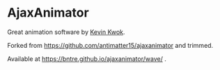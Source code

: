 # AjaxAnimator
Great animation software by [Kevin Kwok](https://antimatter15.com/project/ajax-animator/).

Forked from https://github.com/antimatter15/ajaxanimator and trimmed.

Available at https://bntre.github.io/ajaxanimator/wave/ .

